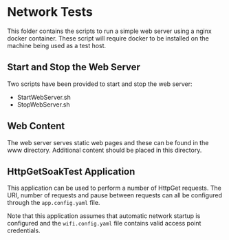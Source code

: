 # Network Tests

This folder contains the scripts to run a simple web server using a nginx docker container.  These script will require docker to be installed on the machine being used as a test host.

## Start and Stop the Web Server

Two scripts have been provided to start and stop the web server:

* StartWebServer.sh
* StopWebServer.sh

## Web Content

The web server serves static web pages and these can be found in the www directory.  Additional content should be placed in this directory.

## HttpGetSoakTest Application

This application can be used to perform a number of HttpGet requests.  The URI, number of requests and pause between requests can all be configured through the `app.config.yaml` file.

Note that this application assumes that automatic network startup is configured and the `wifi.config.yaml` file contains valid access point credentials.
